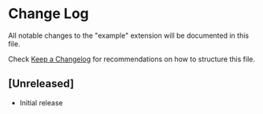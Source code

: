 # Change Log

All notable changes to the "example" extension will be documented in this file.

Check [Keep a Changelog](http://keepachangelog.com/) for recommendations on how to structure this file.

## [Unreleased]

- Initial release